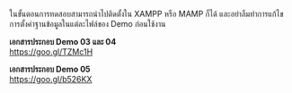 
ในขั้นตอนการทดสอบสามารถนำไปติดตั้งใน XAMPP หรือ MAMP ก็ได้
และอย่าลืมทำการแก้ไขการตั้งค่าฐานข้อมูลในแต่ละไฟล์ของ Demo ก่อนใช้งาน

**เอกสารประกอบ Demo 03 และ 04**  
https://goo.gl/TZMc1H

**เอกสารประกอบ Demo 05**  
https://goo.gl/b526KX

